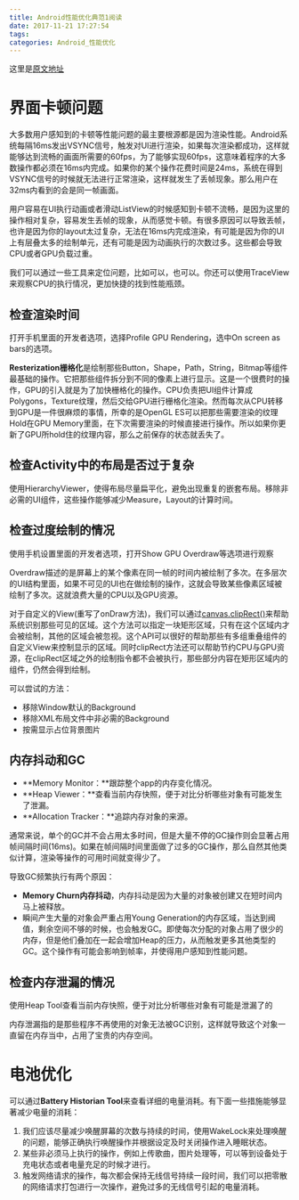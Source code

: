 ```yaml
---
title: Android性能优化典范1阅读
date: 2017-11-21 17:27:54
tags:
categories: Android_性能优化
---
```


这里是[原文地址](http://hukai.me/android-performance-patterns/)

# 界面卡顿问题

大多数用户感知到的卡顿等性能问题的最主要根源都是因为渲染性能。Android系统每隔16ms发出VSYNC信号，触发对UI进行渲染，如果每次渲染都成功，这样就能够达到流畅的画面所需要的60fps，为了能够实现60fps，这意味着程序的大多数操作都必须在16ms内完成。如果你的某个操作花费时间是24ms，系统在得到VSYNC信号的时候就无法进行正常渲染，这样就发生了丢帧现象。那么用户在32ms内看到的会是同一帧画面。

<!--more-->

用户容易在UI执行动画或者滑动ListView的时候感知到卡顿不流畅，是因为这里的操作相对复杂，容易发生丢帧的现象，从而感觉卡顿。有很多原因可以导致丢帧，也许是因为你的layout太过复杂，无法在16ms内完成渲染，有可能是因为你的UI上有层叠太多的绘制单元，还有可能是因为动画执行的次数过多。这些都会导致CPU或者GPU负载过重。

我们可以通过一些工具来定位问题，比如可以，也可以。你还可以使用TraceView来观察CPU的执行情况，更加快捷的找到性能瓶颈。



## 检查渲染时间

打开手机里面的开发者选项，选择Profile GPU Rendering，选中On screen as bars的选项。

**Resterization栅格化**是绘制那些Button，Shape，Path，String，Bitmap等组件最基础的操作。它把那些组件拆分到不同的像素上进行显示。这是一个很费时的操作，GPU的引入就是为了加快栅格化的操作。CPU负责把UI组件计算成Polygons，Texture纹理，然后交给GPU进行栅格化渲染。然而每次从CPU转移到GPU是一件很麻烦的事情，所幸的是OpenGL ES可以把那些需要渲染的纹理Hold在GPU Memory里面，在下次需要渲染的时候直接进行操作。所以如果你更新了GPU所hold住的纹理内容，那么之前保存的状态就丢失了。

## 检查Activity中的布局是否过于复杂

使用HierarchyViewer，使得布局尽量扁平化，避免出现重复的嵌套布局。移除非必需的UI组件，这些操作能够减少Measure，Layout的计算时间。

## 检查过度绘制的情况

使用手机设置里面的开发者选项，打开Show GPU Overdraw等选项进行观察

Overdraw描述的是屏幕上的某个像素在同一帧的时间内被绘制了多次。在多层次的UI结构里面，如果不可见的UI也在做绘制的操作，这就会导致某些像素区域被绘制了多次。这就浪费大量的CPU以及GPU资源。

对于自定义的View(重写了onDraw方法)，我们可以通过[canvas.clipRect()](http://developer.android.com/reference/android/graphics/Canvas.html)来帮助系统识别那些可见的区域。这个方法可以指定一块矩形区域，只有在这个区域内才会被绘制，其他的区域会被忽视。这个API可以很好的帮助那些有多组重叠组件的自定义View来控制显示的区域。同时clipRect方法还可以帮助节约CPU与GPU资源，在clipRect区域之外的绘制指令都不会被执行，那些部分内容在矩形区域内的组件，仍然会得到绘制。

可以尝试的方法：

- 移除Window默认的Background
- 移除XML布局文件中非必需的Background
- 按需显示占位背景图片

## 内存抖动和GC

- **Memory Monitor：**跟踪整个app的内存变化情况。
- **Heap Viewer：**查看当前内存快照，便于对比分析哪些对象有可能发生了泄漏。
- **Allocation Tracker：**追踪内存对象的来源。

通常来说，单个的GC并不会占用太多时间，但是大量不停的GC操作则会显著占用帧间隔时间(16ms)。如果在帧间隔时间里面做了过多的GC操作，那么自然其他类似计算，渲染等操作的可用时间就变得少了。

导致GC频繁执行有两个原因：

- **Memory Churn内存抖动**，内存抖动是因为大量的对象被创建又在短时间内马上被释放。
- 瞬间产生大量的对象会严重占用Young Generation的内存区域，当达到阀值，剩余空间不够的时候，也会触发GC。即使每次分配的对象占用了很少的内存，但是他们叠加在一起会增加Heap的压力，从而触发更多其他类型的GC。这个操作有可能会影响到帧率，并使得用户感知到性能问题。

## 检查内存泄漏的情况

使用Heap Tool查看当前内存快照，便于对比分析哪些对象有可能是泄漏了的

内存泄漏指的是那些程序不再使用的对象无法被GC识别，这样就导致这个对象一直留在内存当中，占用了宝贵的内存空间。



# 电池优化

可以通过**Battery Historian Tool**来查看详细的电量消耗。有下面一些措施能够显著减少电量的消耗：

1. 我们应该尽量减少唤醒屏幕的次数与持续的时间，使用WakeLock来处理唤醒的问题，能够正确执行唤醒操作并根据设定及时关闭操作进入睡眠状态。
2. 某些非必须马上执行的操作，例如上传歌曲，图片处理等，可以等到设备处于充电状态或者电量充足的时候才进行。
3. 触发网络请求的操作，每次都会保持无线信号持续一段时间，我们可以把零散的网络请求打包进行一次操作，避免过多的无线信号引起的电量消耗。